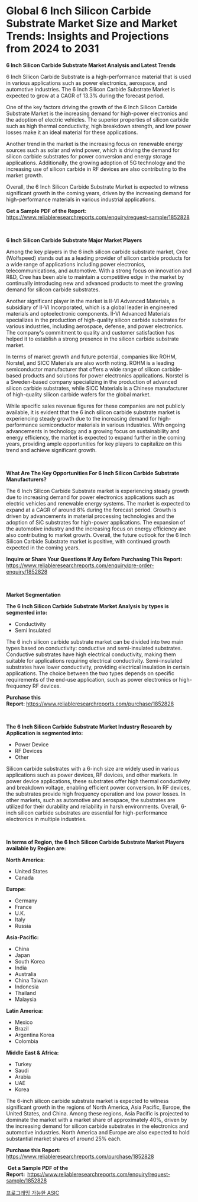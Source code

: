 <p><h1>Global 6 Inch Silicon Carbide Substrate Market Size and Market Trends: Insights and Projections from 2024 to 2031</h1></p><p><strong>6 Inch Silicon Carbide Substrate Market Analysis and Latest Trends</strong></p>
<p><p>6 Inch Silicon Carbide Substrate is a high-performance material that is used in various applications such as power electronics, aerospace, and automotive industries. The 6 Inch Silicon Carbide Substrate Market is expected to grow at a CAGR of 13.3% during the forecast period. </p><p>One of the key factors driving the growth of the 6 Inch Silicon Carbide Substrate Market is the increasing demand for high-power electronics and the adoption of electric vehicles. The superior properties of silicon carbide such as high thermal conductivity, high breakdown strength, and low power losses make it an ideal material for these applications. </p><p>Another trend in the market is the increasing focus on renewable energy sources such as solar and wind power, which is driving the demand for silicon carbide substrates for power conversion and energy storage applications. Additionally, the growing adoption of 5G technology and the increasing use of silicon carbide in RF devices are also contributing to the market growth.</p><p>Overall, the 6 Inch Silicon Carbide Substrate Market is expected to witness significant growth in the coming years, driven by the increasing demand for high-performance materials in various industrial applications.</p></p>
<p><strong>Get a Sample PDF of the Report:&nbsp;</strong> <a href="https://www.reliableresearchreports.com/enquiry/request-sample/1852828">https://www.reliableresearchreports.com/enquiry/request-sample/1852828</a></p>
<p>&nbsp;</p>
<p><strong>6 Inch Silicon Carbide Substrate Major Market Players</strong></p>
<p><p>Among the key players in the 6 inch silicon carbide substrate market, Cree (Wolfspeed) stands out as a leading provider of silicon carbide products for a wide range of applications including power electronics, telecommunications, and automotive. With a strong focus on innovation and R&D, Cree has been able to maintain a competitive edge in the market by continually introducing new and advanced products to meet the growing demand for silicon carbide substrates.</p><p>Another significant player in the market is II-VI Advanced Materials, a subsidiary of II-VI Incorporated, which is a global leader in engineered materials and optoelectronic components. II-VI Advanced Materials specializes in the production of high-quality silicon carbide substrates for various industries, including aerospace, defense, and power electronics. The company's commitment to quality and customer satisfaction has helped it to establish a strong presence in the silicon carbide substrate market.</p><p>In terms of market growth and future potential, companies like ROHM, Norstel, and SICC Materials are also worth noting. ROHM is a leading semiconductor manufacturer that offers a wide range of silicon carbide-based products and solutions for power electronics applications. Norstel is a Sweden-based company specializing in the production of advanced silicon carbide substrates, while SICC Materials is a Chinese manufacturer of high-quality silicon carbide wafers for the global market.</p><p>While specific sales revenue figures for these companies are not publicly available, it is evident that the 6 inch silicon carbide substrate market is experiencing steady growth due to the increasing demand for high-performance semiconductor materials in various industries. With ongoing advancements in technology and a growing focus on sustainability and energy efficiency, the market is expected to expand further in the coming years, providing ample opportunities for key players to capitalize on this trend and achieve significant growth.</p></p>
<p>&nbsp;</p>
<p><strong>What Are The Key Opportunities For 6 Inch Silicon Carbide Substrate Manufacturers?</strong></p>
<p><p>The 6 Inch Silicon Carbide Substrate market is experiencing steady growth due to increasing demand for power electronics applications such as electric vehicles and renewable energy systems. The market is expected to expand at a CAGR of around 8% during the forecast period. Growth is driven by advancements in material processing technologies and the adoption of SiC substrates for high-power applications. The expansion of the automotive industry and the increasing focus on energy efficiency are also contributing to market growth. Overall, the future outlook for the 6 Inch Silicon Carbide Substrate market is positive, with continued growth expected in the coming years.</p></p>
<p><strong>Inquire or Share Your Questions If Any Before Purchasing This Report:</strong> <a href="https://www.reliableresearchreports.com/enquiry/pre-order-enquiry/1852828">https://www.reliableresearchreports.com/enquiry/pre-order-enquiry/1852828</a></p>
<p>&nbsp;</p>
<p><strong>Market Segmentation</strong></p>
<p><strong>The 6 Inch Silicon Carbide Substrate Market Analysis by types is segmented into:</strong></p>
<p><ul><li>Conductivity</li><li>Semi Insulated</li></ul></p>
<p><p>The 6 inch silicon carbide substrate market can be divided into two main types based on conductivity: conductive and semi-insulated substrates. Conductive substrates have high electrical conductivity, making them suitable for applications requiring electrical conductivity. Semi-insulated substrates have lower conductivity, providing electrical insulation in certain applications. The choice between the two types depends on specific requirements of the end-use application, such as power electronics or high-frequency RF devices.</p></p>
<p><strong>Purchase this Report:&nbsp;</strong><a href="https://www.reliableresearchreports.com/purchase/1852828">https://www.reliableresearchreports.com/purchase/1852828</a></p>
<p>&nbsp;</p>
<p><strong>The 6 Inch Silicon Carbide Substrate Market Industry Research by Application is segmented into:</strong></p>
<p><ul><li>Power Device</li><li>RF Devices</li><li>Other</li></ul></p>
<p><p>Silicon carbide substrates with a 6-inch size are widely used in various applications such as power devices, RF devices, and other markets. In power device applications, these substrates offer high thermal conductivity and breakdown voltage, enabling efficient power conversion. In RF devices, the substrates provide high frequency operation and low power losses. In other markets, such as automotive and aerospace, the substrates are utilized for their durability and reliability in harsh environments. Overall, 6-inch silicon carbide substrates are essential for high-performance electronics in multiple industries.</p></p>
<p>&nbsp;</p>
<p><strong>In terms of Region, the 6 Inch Silicon Carbide Substrate Market Players available by Region are:</strong></p>
<p>
    <p> <strong> North America: </strong>
        <ul>
            <li>United States</li>
            <li>Canada</li>
        </ul>
        </p> 
    <p> <strong> Europe: </strong>
        <ul>
            <li>Germany</li>
            <li>France</li>
            <li>U.K.</li>
            <li>Italy</li>
            <li>Russia</li>
        </ul>
        </p> 
    <p> <strong> Asia-Pacific: </strong>
        <ul>
            <li>China</li>
            <li>Japan</li>
            <li>South Korea</li>
            <li>India</li>
            <li>Australia</li>
            <li>China Taiwan</li>
            <li>Indonesia</li>
            <li>Thailand</li>
            <li>Malaysia</li>
        </ul>
        </p> 
    <p> <strong> Latin America: </strong>
        <ul>
            <li>Mexico</li>
            <li>Brazil</li>
            <li>Argentina Korea</li>
            <li>Colombia</li>
        </ul>
        </p> 
    <p> <strong> Middle East & Africa: </strong>
        <ul>
            <li>Turkey</li>
            <li>Saudi</li>
            <li>Arabia</li>
            <li>UAE</li>
            <li>Korea</li>
        </ul>
    </p>
    </p>
<p><p>The 6-inch silicon carbide substrate market is expected to witness significant growth in the regions of North America, Asia Pacific, Europe, the United States, and China. Among these regions, Asia Pacific is projected to dominate the market with a market share of approximately 40%, driven by the increasing demand for silicon carbide substrates in the electronics and automotive industries. North America and Europe are also expected to hold substantial market shares of around 25% each.</p></p>
<p><strong>Purchase this Report: </strong><a href="https://www.reliableresearchreports.com/purchase/1852828">https://www.reliableresearchreports.com/purchase/1852828</a></p>
<p>&nbsp;<strong>Get a Sample PDF of the Report:&nbsp;&nbsp;</strong><a href="https://www.reliableresearchreports.com/enquiry/request-sample/1852828">https://www.reliableresearchreports.com/enquiry/request-sample/1852828</a></p>
<p><strong></strong></p>
<p><p><a href="https://medium.com/@wheelgg5674537/%ED%94%84%EB%A1%9C%EA%B7%B8%EB%9E%98%EB%B0%8D-%EA%B0%80%EB%8A%A5%ED%95%9C-asic-%EC%8B%9C%EC%9E%A5-%EA%B7%9C%EB%AA%A8-%EC%8B%9C%EC%9E%A5-%EC%A0%84%EB%A7%9D-%EB%B0%8F-%EC%8B%9C%EC%9E%A5-%EC%98%88%EC%B8%A1-2024%EB%85%84%EB%B6%80%ED%84%B0-2031%EB%85%84-d286ff72de5d">프로그래밍 가능한 ASIC</a></p></p>